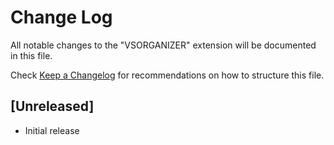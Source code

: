 # Change Log

All notable changes to the "VSORGANIZER" extension will be documented in this file.

Check [Keep a Changelog](http://keepachangelog.com/) for recommendations on how to structure this file.

## [Unreleased]

- Initial release